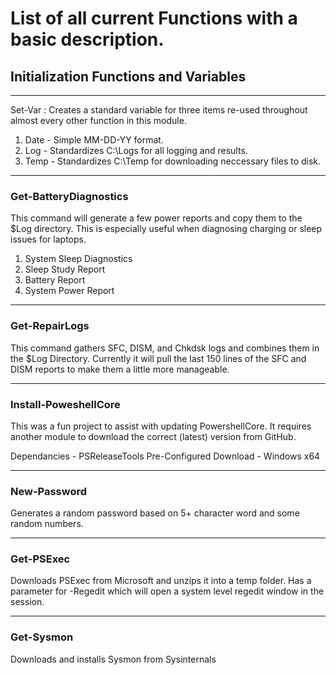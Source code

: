 # List of all current Functions with a basic description.


## Initialization Functions and Variables
---
Set-Var : Creates a standard variable for three items re-used throughout almost every other function in this module. 

1. Date - Simple MM-DD-YY format.
2. Log - Standardizes C:\Logs for all logging and results.
3. Temp - Standardizes C:\Temp for downloading neccessary files to disk.

---

### Get-BatteryDiagnostics

This command will generate a few power reports and copy them to the $Log directory. This is especially useful when diagnosing charging or sleep issues for laptops. 

1. System Sleep Diagnostics
2. Sleep Study Report
3. Battery Report 
4. System Power Report

---
### Get-RepairLogs

This command gathers SFC, DISM, and Chkdsk logs and combines them in the $Log Directory. Currently it will pull the last 150 lines of the SFC and DISM reports to make them a little more manageable. 

---
### Install-PoweshellCore

This was a fun project to assist with updating PowershellCore. It requires another module to download the correct (latest) version from GitHub. 

Dependancies - PSReleaseTools
Pre-Configured Download - Windows x64

---
### New-Password

Generates a random password based on 5+ character word and some random numbers.

---
### Get-PSExec

Downloads PSExec from Microsoft and unzips it into a temp folder. Has a parameter for -Regedit which will open a system level regedit window in the session.

---
### Get-Sysmon

Downloads and installs Sysmon from Sysinternals